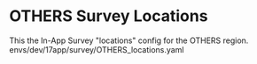# OTHERS Survey Locations
This the In-App Survey "locations" config for the OTHERS region.
envs/dev/17app/survey/OTHERS_locations.yaml

